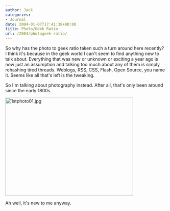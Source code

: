 ```yaml
---
author: Jack
categories:
- Journal
date: 2004-01-07T17:41:38+00:00
title: Photo/Geek Ratio
url: /2004/photogeek-ratio/
---
```


So why has the photo to geek ratio taken such a turn around here recently? I think it's because in the geek world I can't seem to find anything new to talk about. Everything that was new or unknown or exciting a year ago is now just an assumption and talking too much about any of them is simply rehashing tired threads. Weblogs, RSS, CSS, Flash, Open Source, you name it. Seems like all that's left is the tweaking.

So I'm talking about photography instead. After all, that's only been around since the early 1800s.

<img alt="1stphoto01.jpg" src="http://www.jackbaty.com/images/blog/1stphoto01.jpg" width="400" height="308" border="0" />

Ah well, it's new to me anyway.